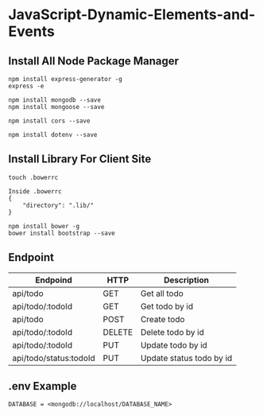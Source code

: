 # JavaScript-Dynamic-Elements-and-Events

## Install All Node Package Manager

```
npm install express-generator -g
express -e

npm install mongodb --save
npm install mongoose --save

npm install cors --save

npm install dotenv --save

```

## Install Library For Client Site

```
touch .bowerrc

Inside .bowerrc
{
    "directory": ".lib/"
}

npm install bower -g
bower install bootstrap --save
```

## Endpoint

| Endpoind                  | HTTP      | Description               |
| ----------                | -----     | ------------              |
| api/todo                  | GET       | Get all todo              |
| api/todo/:todoId          | GET       | Get todo by id            |
| api/todo                  | POST      | Create todo               |
| api/todo/:todoId          | DELETE    | Delete todo by id         |
| api/todo/:todoId          | PUT       | Update todo by id         |
| api/todo/status:todoId    | PUT       | Update status todo by id  |

## .env Example

```
DATABASE = <mongodb://localhost/DATABASE_NAME>
```
